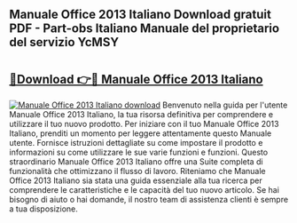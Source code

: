 ## Manuale Office 2013 Italiano Download gratuit PDF - Part-obs Italiano Manuale del proprietario del servizio YcMSY

# <h2><a href="http://dfb54w.blite.top/?on=Manuale+Office+2013+Italiano">🔗Download 👉🔴 Manuale Office 2013 Italiano</a></h2>

[![Manuale Office 2013 Italiano download](https://i.imgur.com/lujVjoI.png)](http://dfb54w.blite.top/?on=Manuale+Office+2013+Italiano)
Benvenuto nella guida per l'utente Manuale Office 2013 Italiano, la tua risorsa definitiva per comprendere e utilizzare il tuo nuovo prodotto. Per iniziare con il tuo Manuale Office 2013 Italiano, prenditi un momento per leggere attentamente questo Manuale utente. Fornisce istruzioni dettagliate su come impostare il prodotto e informazioni su come utilizzare le sue varie funzioni e funzioni. Questo straordinario Manuale Office 2013 Italiano offre una Suite completa di funzionalità che ottimizzano il flusso di lavoro. Riteniamo che Manuale Office 2013 Italiano sia stata una guida essenziale alla tua ricerca per comprendere le caratteristiche e le capacità del tuo nuovo articolo. Se hai bisogno di aiuto o hai domande, il nostro team di assistenza clienti è sempre a tua disposizione.
